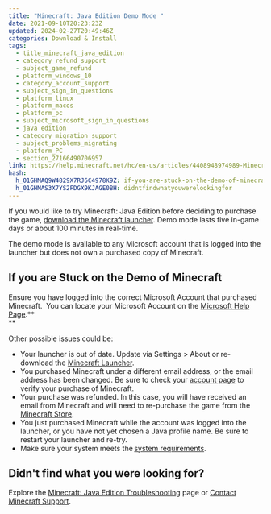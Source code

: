 ```yaml
---
title: "Minecraft: Java Edition Demo Mode "
date: 2021-09-10T20:23:23Z
updated: 2024-02-27T20:49:46Z
categories: Download & Install
tags:
  - title_minecraft_java_edition
  - category_refund_support
  - subject_game_refund
  - platform_windows_10
  - category_account_support
  - subject_sign_in_questions
  - platform_linux
  - platform_macos
  - platform_pc
  - subject_microsoft_sign_in_questions
  - java edition
  - category_migration_support
  - subject_problems_migrating
  - platform_PC
  - section_27166490706957
link: https://help.minecraft.net/hc/en-us/articles/4408948974989-Minecraft-Java-Edition-Demo-Mode
hash:
  h_01GHMAQ9W4829X7RJ6C4978K9Z: if-you-are-stuck-on-the-demo-of-minecraft
  h_01GHMAS3X7YS2FDGX9KJAGE0BH: didntfindwhatyouwerelookingfor
---
```


If you would like to try Minecraft: Java Edition before deciding to purchase the game, [download the Minecraft launcher](https://minecraft.net/download). Demo mode lasts five in-game days or about 100 minutes in real-time. 

The demo mode is available to any Microsoft account that is logged into the launcher but does not own a purchased copy of Minecraft.

## If you are Stuck on the Demo of Minecraft

Ensure you have logged into the correct Microsoft Account that purchased Minecraft.  You can locate your Microsoft Account on the [Microsoft Help Page](https://support.microsoft.com/en-us/account-billing/you-forgot-your-microsoft-account-username-b2049472-3b8f-27d3-61c6-67a668453f4c).**​​   
**

Other possible issues could be:

- Your launcher is out of date. Update via Settings \> About or re-download the [Minecraft Launcher](https://www.minecraft.net/en-us/download).
- You purchased Minecraft under a different email address, or the email address has been changed. Be sure to check your [account page](https://www.minecraft.net/en-us/profile) to verify your purchase of Minecraft.
- Your purchase was refunded. In this case, you will have received an email from Minecraft and will need to re-purchase the game from the [Minecraft Store](https://www.minecraft.net/de-de/store/min...).
- You just purchased Minecraft while the account was logged into the launcher, or you have not yet chosen a Java profile name. Be sure to restart your launcher and re-try.
- Make sure your system meets the [system requirements](./System-Requirements-for-Minecraft-Java-Edition.md#h_01FFJMSQWJH31CH16H63GX4YKE). 

## Didn't find what you were looking for?

Explore the [Minecraft: Java Edition Troubleshooting](../Performance-Troubleshooting/Get-Help-with-Minecraft-Java-Edition-Game-Connection-Errors.md) page or [Contact Minecraft Support](../Performance-Troubleshooting/Who-to-contact-with-your-Minecraft-support-questions.md).
